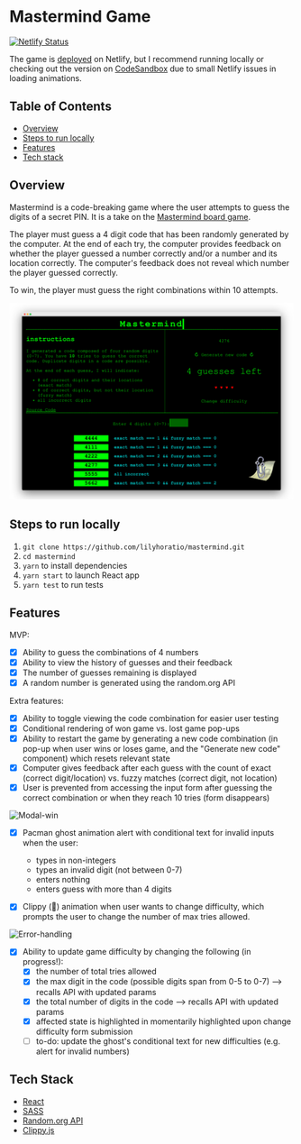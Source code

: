 # Mastermind Game

[![Netlify Status](https://api.netlify.com/api/v1/badges/45006e28-5bc0-4d75-aa62-3025556963c0/deploy-status)](https://app.netlify.com/sites/mastermind-lily/deploys)

The game is [deployed](https://mastermind-lily.netlify.com/) on Netlify, but I recommend running locally or checking out the version on [CodeSandbox](https://codesandbox.io/s/github/lilyhoratio/mastermind) due to small Netlify issues in loading animations.

## Table of Contents

- [Overview](#overview)
- [Steps to run locally](#steps-to-run-locally)
- [Features](#features)
- [Tech stack](#tech-stack)

## Overview

Mastermind is a code-breaking game where the user attempts to guess the digits of a secret PIN. It is a take on the [Mastermind board game](<https://en.wikipedia.org/wiki/Mastermind_(board_game)>).

The player must guess a 4 digit code that has been randomly generated by the computer. At the end of each try, the computer provides feedback on whether the player guessed a number correctly and/or a number and its location correctly. The computer's feedback does not reveal which number the player guessed correctly.

To win, the player must guess the right combinations within 10 attempts.

![Game](images/mastermind.png)

## Steps to run locally

1. `git clone https://github.com/lilyhoratio/mastermind.git`
2. `cd mastermind`
3. `yarn` to install dependencies
4. `yarn start` to launch React app
5. `yarn test` to run tests

## Features

MVP:

- [x] Ability to guess the combinations of 4 numbers
- [x] Ability to view the history of guesses and their feedback
- [x] The number of guesses remaining is displayed
- [x] A random number is generated using the random.org API

Extra features:

- [x] Ability to toggle viewing the code combination for easier user testing
- [x] Conditional rendering of won game vs. lost game pop-ups
- [x] Ability to restart the game by generating a new code combination (in pop-up when user wins or loses game, and the "Generate new code" component) which resets relevant state
- [x] Computer gives feedback after each guess with the count of exact (correct digit/location) vs. fuzzy matches (correct digit, not location)
- [x] User is prevented from accessing the input form after guessing the correct combination or when they reach 10 tries (form disappears)

![Modal-win](modal-win.gif)

- [x] Pacman ghost animation alert with conditional text for invalid inputs when the user:

  - types in non-integers
  - types an invalid digit (not between 0-7)
  - enters nothing
  - enters guess with more than 4 digits

- [x] Clippy (📎) animation when user wants to change difficulty, which prompts the user to change the number of max tries allowed.

![Error-handling](error-handling.gif)

- [x] Ability to update game difficulty by changing the following (in progress!):
  - [x] the number of total tries allowed
  - [x] the max digit in the code (possible digits span from 0-5 to 0-7) --> recalls API with updated params
  - [x] the total number of digits in the code --> recalls API with updated params
  - [x] affected state is highlighted in momentarily highlighted upon change difficulty form submission
  - [ ] to-do: update the ghost's conditional text for new difficulties (e.g. alert for invalid numbers)

## Tech Stack

- [React](https://reactjs.org/)
- [SASS](https://sass-lang.com/)
- [Random.org API](https://www.random.org/clients/http/api)
- [Clippy.js](https://github.com/SaraVieira/useClippy)
